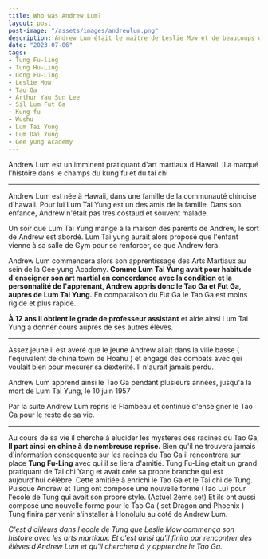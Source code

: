 ```yaml
---
title: Who was Andrew Lum?
layout: post
post-image: "/assets/images/andrewlum.png"
description: Andrew Lum était le maitre de Leslie Mow et de beaucoups d'autres.
date: "2023-07-06"
tags:
- Tung Fu-ling
- Tung Hu-Ling
- Dong Fu-Ling
- Leslie Mow
- Tao Ga
- Arthur Yau Sun Lee
- Sil Lum Fut Ga 
- Kung fu
- Wushu
- Lum Tai Yung
- Lum Dai Yung
- Gee yung Academy
---
```


Andrew Lum est un imminent pratiquant d'art martiaux d'Hawaii. Il a marqué l'histoire dans le champs du kung fu et du tai chi

--- 

Andrew Lum est née à Hawaii, dans une famille de la communauté chinoise d'hawaii. Pour lui Lum Tai Yung est un des amis de la famille. 
Dans son enfance, Andrew n'était pas tres costaud et souvent malade.

Un soir que Lum Tai Yung mange à la maison des parents de Andrew, le sort de Andrew est abordé. Lum Tai yung aurait alors proposé que l'enfant vienne à sa salle de Gym pour se renforcer, ce que Andrew fera.

Andrew Lum commencera alors son apprentissage des Arts Martiaux au sein de la Gee yung Academy. 
**Comme Lum Tai Yung avait pour habitude d'enseigner son art martial en concordance avec la condition et la personnalité de l'apprenant,
Andrew appris donc le Tao Ga et Fut Ga, aupres de  Lum Tai Yung.**
En comparaison du Fut Ga le Tao Ga est moins rigide et plus rapide.

**À 12 ans il obtient le grade de professeur assistant** et aide ainsi Lum Tai Yung a donner cours aupres de ses autres élèves.  

---

Assez jeune il est averé que le jeune Andrew allait dans la ville basse ( l'equivalent de china town de Hoahu ) et engagé des combats avec qui voulait bien pour mesurer sa dexterité. Il n'aurait jamais perdu. 
 
 <!-- //#Aujourd'hui on ne sait pas pourquoi Andrew Lum à appris le Tao Ga plutot que le Fut Ga. Peut etre était-ce à cause de la condition chetive de l'enfant et que le Tao Ga repose moins sur la force du pratiquant que le Fut Ga.    
//#A savoir que la lignée d'Arthur Lee dans le Fut Ga revendique aujourd'hui la même histoire d'enfant malade que Lum Tai yung encourage à venir se renforcer au sein de la Gee Yung Fut Ga Academy  -->

Andrew Lum apprend ainsi le Tao Ga pendant plusieurs années, jusqu'a la mort de Lum Tai Yung, le 10 juin 1957

Par la suite Andrew Lum repris le Flambeau et continue d'enseigner le Tao Ga pour le reste de sa vie.

---
Au cours de sa vie il cherche à elucider les mysteres des racines du Tao Ga, 
**Il part ainsi en chine à de nombreuse reprise.** Bien qu'il ne trouvera jamais d'information consequente sur les racines du Tao Ga il rencontrera sur place **Tung Fu-Ling** avec qui il se liera d'amitié. 
Tung Fu-Ling etait un grand pratiquant de Tai chi Yang et avait crée sa propre branche qui est aujourd'hui célèbre. Cette amitiée à enrichi le Tao Ga et le Tai chi de Tung.
Puisque Andrew et Tung ont composé une nouvelle forme (Tao Lu) pour l'ecole de Tung  qui avait son propre style. (Actuel 2eme set)
Et ils ont aussi composé une nouvelle forme pour le Tao Ga ( set Dragon and Phoenix ) 
Tung finira par venir s'installer à Honolulu au coté de Andrew Lum. 

*C'est d'ailleurs dans l'ecole de Tung que Leslie Mow commença son histoire avec les arts martiaux. Et c'est ainsi qu'il finira par rencontrer des élèves d'Andrew Lum et qu'il cherchera à y apprendre le Tao Ga.*





